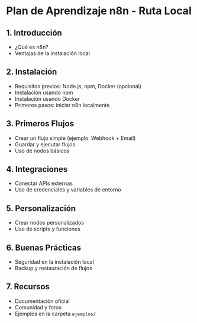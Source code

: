 # Plan de Aprendizaje n8n - Ruta Local

## 1. Introducción
- ¿Qué es n8n?
- Ventajas de la instalación local

## 2. Instalación
- Requisitos previos: Node.js, npm, Docker (opcional)
- Instalación usando npm
- Instalación usando Docker
- Primeros pasos: iniciar n8n localmente

## 3. Primeros Flujos
- Crear un flujo simple (ejemplo: Webhook + Email)
- Guardar y ejecutar flujos
- Uso de nodos básicos

## 4. Integraciones
- Conectar APIs externas
- Uso de credenciales y variables de entorno

## 5. Personalización
- Crear nodos personalizados
- Uso de scripts y funciones

## 6. Buenas Prácticas
- Seguridad en la instalación local
- Backup y restauración de flujos

## 7. Recursos
- Documentación oficial
- Comunidad y foros
- Ejemplos en la carpeta `ejemplos/`
